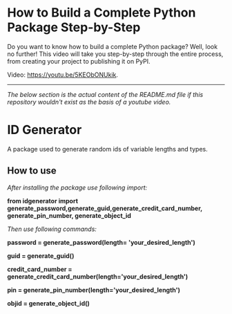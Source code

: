# How to Build a Complete Python Package Step-by-Step

Do you want to know how to build a complete Python package? Well, look no further! This video will take you step-by-step through the entire process, from creating your project to publishing it on PyPI.

Video: https://youtu.be/5KEObONUkik.


---
*The below section is the actual content of the README.md file if this repository wouldn't exist as the basis of a youtube video.*

# ID Generator
A package used to generate random ids of variable lengths and types.

## How to use
_After installing the package use following import:_ <br>

**from idgenerator import generate_password,generate_guid,generate_credit_card_number,
    generate_pin_number,
    generate_object_id**

_Then use following commands:_

**password = generate_password(length= 'your_desired_length')<br>**

**guid = generate_guid()<br>**

**credit_card_number = generate_credit_card_number(length='your_desired_length') <br>**

**pin = generate_pin_number(length='your_desired_length') <br>**

**objid = generate_object_id() <br>**
